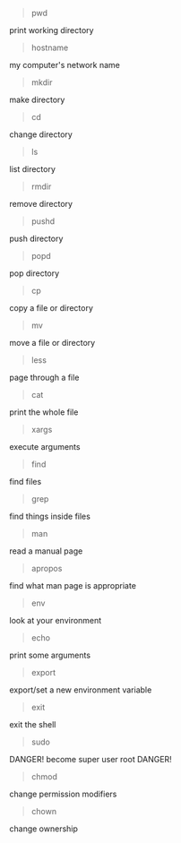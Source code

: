 >pwd

print working directory

>hostname

my computer's network name

>mkdir

make directory

>cd

change directory

>ls

list directory

>rmdir

remove directory

>pushd

push directory

>popd

pop directory

>cp

copy a file or directory

>mv

move a file or directory

>less

page through a file

>cat

print the whole file

>xargs

execute arguments

>find

find files

>grep

find things inside files

>man

read a manual page

>apropos

find what man page is appropriate

>env

look at your environment

>echo

print some arguments

>export

export/set a new environment variable

>exit

exit the shell

>sudo

DANGER! become super user root DANGER!

>chmod

change permission modifiers

>chown

change ownership
